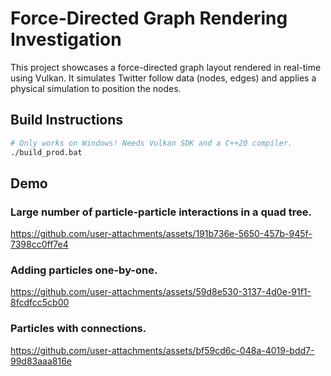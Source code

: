 # Force-Directed Graph Rendering Investigation

This project showcases a force-directed graph layout rendered in real-time using Vulkan.
It simulates Twitter follow data (nodes, edges) and applies a physical simulation to position the nodes.

## Build Instructions
```bash
# Only works on Windows! Needs Vulkan SDK and a C++20 compiler.
./build_prod.bat
```

## Demo

### Large number of particle-particle interactions in a quad tree.
https://github.com/user-attachments/assets/191b736e-5650-457b-945f-7398cc0ff7e4

### Adding particles one-by-one.
https://github.com/user-attachments/assets/59d8e530-3137-4d0e-91f1-8fcdfcc5cb00

### Particles with connections.
https://github.com/user-attachments/assets/bf59cd6c-048a-4019-bdd7-99d83aaa816e
